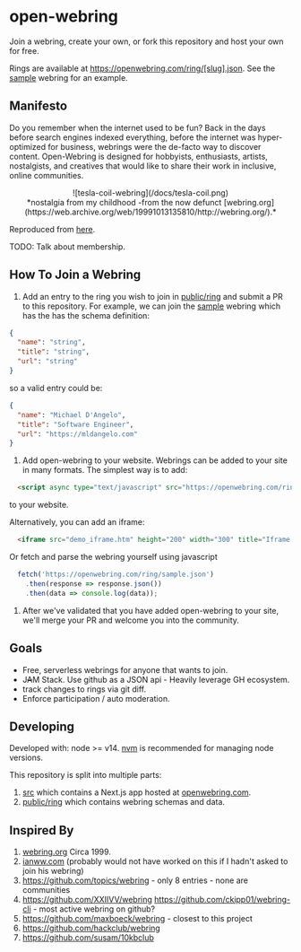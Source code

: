 # open-webring

Join a webring, create your own, or fork this repository and host your own for free.

Rings are available at https://openwebring.com/ring/[slug].json. See the [sample](public/ring/sample.json) webring for an example.

## Manifesto

Do you remember when the internet used to be fun? Back in the days before search engines indexed everything, before the internet was hyper-optimized for business, webrings were the de-facto way to discover content. Open-Webring is designed for hobbyists, enthusiasts, artists, nostalgists, and creatives that would like to share their work in inclusive, online communities.

<center>![tesla-coil-webring](/docs/tesla-coil.png)
<br/>
*nostalgia from my childhood -from the now defunct [webring.org](https://web.archive.org/web/19991013135810/http://webring.org/).*
</center>

Reproduced from [here](http://www.ke5fx.com/tesla.html).

TODO: Talk about membership.

## How To Join a Webring

1. Add an entry to the ring you wish to join  in [public/ring](public/ring) and submit a PR to this repository. For example, we can join the [sample](public/ring/sample.json) webring which has the has the schema definition:

  ```json
  {
    "name": "string",
    "title": "string",
    "url": "string"
  }
  ```

  so a valid entry could be:

  ```json
  {
    "name": "Michael D'Angelo",
    "title": "Software Engineer",
    "url": "https://mldangelo.com"
  }
  ```

1. Add open-webring to your website. Webrings can be added to your site in many formats. The simplest way is to add:

  ```html
    <script async type="text/javascript" src="https://openwebring.com/ring/sample.js" charset="utf-8"></script>
  ```

  to your website.

  Alternatively, you can add an iframe:

  ```html
    <iframe src="demo_iframe.htm" height="200" width="300" title="Iframe Example"></iframe>
  ```

  Or fetch and parse the webring yourself using javascript

  ```javascript
    fetch('https://openwebring.com/ring/sample.json')
      .then(response => response.json())
      .then(data => console.log(data));
  ```

1. After we've validated that you have added open-webring to your site, we'll merge your PR and welcome you into the community.

## Goals

- Free, serverless webrings for anyone that wants to join.
- J~~A~~M Stack. Use github as a JSON api - Heavily leverage GH ecosystem.
- track changes to rings via git diff.
- Enforce participation / auto moderation.

## Developing

Developed with: node >= v14. [nvm](https://github.com/nvm-sh/nvm#installing-and-updating) is recommended for managing node versions.

This repository is split into multiple parts:

1. [src](/src) which contains a Next.js app hosted at [openwebring.com](https://openwebring.com).
2. [public/ring](public/ring) which contains webring schemas and data.

## Inspired By

1. [webring.org](https://web.archive.org/web/19991013135810/http://webring.org/) Circa 1999.
2. [ianww.com](http://www.ianww.com/) (probably would not have worked on this if I hadn't asked to join his webring)
3. https://github.com/topics/webring - only 8 entries - none are communities
4. https://github.com/XXIIVV/webring https://github.com/ckipp01/webring-cli - most active webring on github?
5. https://github.com/maxboeck/webring - closest to this project
6. https://github.com/hackclub/webring
7. https://github.com/susam/10kbclub